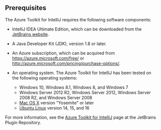 ## <a name="prerequisites"></a>Prerequisites
The Azure Toolkit for IntelliJ requires the following software components:

* IntelliJ IDEA Ultimate Edition, which can be downloaded from the [JetBrains website](https://www.jetbrains.com/idea/download/).

* A Java Developer Kit (JDK), version 1.8 or later.

* An Azure subscription, which can be acquired from <https://azure.microsoft.com/free/> or <http://azure.microsoft.com/pricing/purchase-options/>.

* An operating system. The Azure Toolkit for IntelliJ has been tested on the following operating systems:
  
  * Windows 10, Windows 8.1, Windows 8, and Windows 7
  * Windows Server 2012 R2, Windows Server 2012, Windows Server 2008 R2, and Windows Server 2008
  * [Mac OS X](http://www.apple.com/osx) version "Yosemite" or later
  * [Ubuntu Linux](http://www.ubuntu.com) version 14, 15, and 16

For more information, see the [Azure Toolkit for IntelliJ](https://plugins.jetbrains.com/plugin/8053) page at the JetBrains Plugin Repository.
